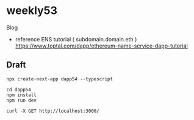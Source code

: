 # weekly53
Blog


- reference ENS tutorial ( subdomain.domain.eth )
<https://www.toptal.com/dapp/ethereum-name-service-dapp-tutorial>


## Draft

```tsx
npx create-next-app dapp54 --typescript

cd dapp54
npm install
npm run dev

curl -X GET http://localhost:3000/

```
